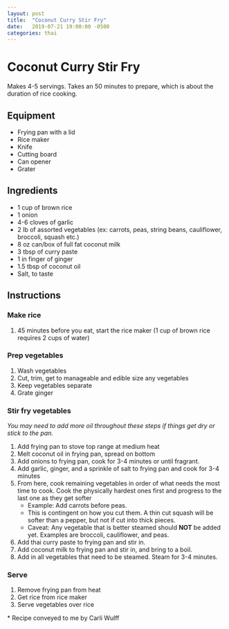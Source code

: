 ```yaml
---
layout: post
title:  "Coconut Curry Stir Fry"
date:   2019-07-21 19:00:00 -0500
categories: thai
---
```

# Coconut Curry Stir Fry

Makes 4-5 servings. Takes an 50 minutes to prepare, which is about the duration of rice cooking.

## Equipment

- Frying pan with a lid
- Rice maker
- Knife
- Cutting board
- Can opener
- Grater

## Ingredients

- 1 cup of brown rice
- 1 onion
- 4-6 cloves of garlic
- 2 lb of assorted vegetables (ex: carrots, peas, string beans, cauliflower, broccoli, squash etc.)
- 8 oz can/box of full fat coconut milk
- 3 tbsp of curry paste
- 1 in finger of ginger
- 1.5 tbsp of coconut oil
- Salt, to taste

## Instructions

### Make rice

1. 45 minutes before you eat, start the rice maker (1 cup of brown rice requires 2 cups of water)

### Prep vegetables

1. Wash vegetables
1. Cut, trim, get to manageable and edible size any vegetables
1. Keep vegetables separate
1. Grate ginger

### Stir fry vegetables

_You may need to add more oil throughout these steps if things get dry or stick to the pan._

1. Add frying pan to stove top range at medium heat
1. Melt coconut oil in frying pan, spread on bottom
1. Add onions to frying pan, cook for 3-4 minutes or until fragrant.
1. Add garlic, ginger, and a sprinkle of salt to frying pan and cook for 3-4 minutes
1. From here, cook remaining vegetables in order of what needs the most time to cook. Cook the physically hardest ones first and progress to the last one as they get softer 
    - Example: Add carrots before peas. 
    - This is contingent on how you cut them. A thin cut squash will be softer than a pepper, but not if cut into thick pieces.
    - Caveat: Any vegetable that is better steamed should **NOT** be added yet. Examples are broccoli, cauliflower, and peas.
1. Add thai curry paste to frying pan and stir in.
1. Add coconut milk to frying pan and stir in, and bring to a boil.
1. Add in all vegetables that need to be steamed. Steam for 3-4 minutes.

### Serve

1. Remove frying pan from heat
1. Get rice from rice maker
1. Serve vegetables over rice



\* Recipe conveyed to me by Carli Wulff